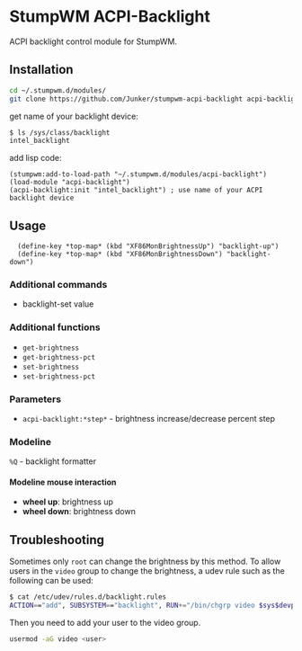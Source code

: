 # StumpWM ACPI-Backlight

ACPI backlight control module for StumpWM.

## Installation

```bash
cd ~/.stumpwm.d/modules/
git clone https://github.com/Junker/stumpwm-acpi-backlight acpi-backlight
```

get name of your backlight device:

```bash
$ ls /sys/class/backlight
intel_backlight
```

add lisp code:

```common-lisp
(stumpwm:add-to-load-path "~/.stumpwm.d/modules/acpi-backlight")
(load-module "acpi-backlight")
(acpi-backlight:init "intel_backlight") ; use name of your ACPI backlight device
```

## Usage

```common-lisp
  (define-key *top-map* (kbd "XF86MonBrightnessUp") "backlight-up")
  (define-key *top-map* (kbd "XF86MonBrightnessDown") "backlight-down")
```

### Additional commands

- backlight-set value

### Additional functions

- `get-brightness`
- `get-brightness-pct`
- `set-brightness`
- `set-brightness-pct`

### Parameters

- `acpi-backlight:*step*` - brightness increase/decrease percent step

### Modeline

`%Q` - backlight formatter

#### Modeline mouse interaction

- **wheel up**: brightness up
- **wheel down**: brightness down

## Troubleshooting

Sometimes only `root` can change the brightness by this method. To allow users
in the `video` group to change the brightness, a udev rule such as the following
can be used:

```bash
$ cat /etc/udev/rules.d/backlight.rules
ACTION=="add", SUBSYSTEM=="backlight", RUN+="/bin/chgrp video $sys$devpath/brightness", RUN+="/bin/chmod g+w $sys$devpath/brightness"
```

Then you need to add your user to the video group.

```bash
usermod -aG video <user>
```
